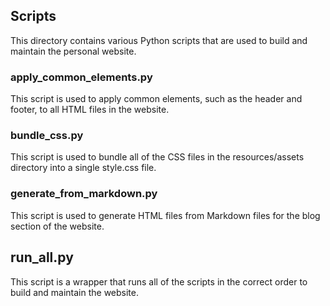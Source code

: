 ## Scripts

This directory contains various Python scripts that are used to build and maintain the personal website.

### apply_common_elements.py

This script is used to apply common elements, such as the header and footer, to all HTML files in the website.

### bundle_css.py

This script is used to bundle all of the CSS files in the resources/assets directory into a single style.css file.

### generate_from_markdown.py

This script is used to generate HTML files from Markdown files for the blog section of the website.

## run_all.py

This script is a wrapper that runs all of the scripts in the correct order to build and maintain the website.